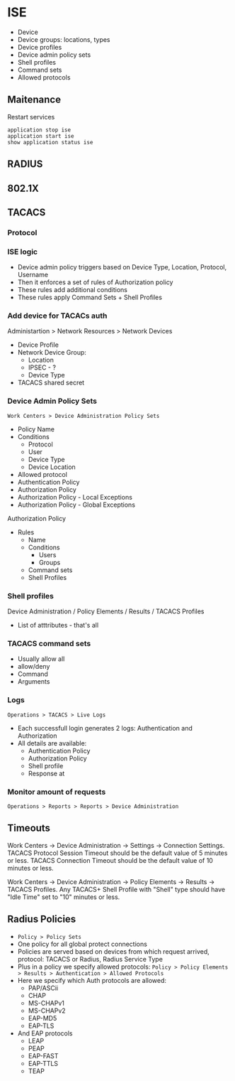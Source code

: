 # ISE

- Device
- Device groups: locations, types
- Device profiles
- Device admin policy sets
- Shell profiles
- Command sets
- Allowed protocols

## Maitenance

Restart services

```
application stop ise
application start ise
show application status ise
```

## RADIUS

## 802.1X

## TACACS

### Protocol

### ISE logic

- Device admin policy triggers based on Device Type, Location, Protocol, Username
- Then it enforces a set of rules of Authorization policy
- These rules add additional conditions
- These rules apply Command Sets + Shell Profiles

### Add device for TACACs auth

Administartion > Network Resources > Network Devices

- Device Profile
- Network Device Group:
  - Location
  - IPSEC - ?
  - Device Type
- TACACS shared secret

### Device Admin Policy Sets

`Work Centers > Device Administration Policy Sets`

- Policy Name
- Conditions
  - Protocol
  - User
  - Device Type
  - Device Location
- Allowed protocol
- Authentication Policy
- Authorization Policy
- Authorization Policy - Local Exceptions
- Authorization Policy - Global Exceptions

Authorization Policy

- Rules
  - Name
  - Conditions
    - Users
    - Groups
  - Command sets
  - Shell Profiles
 
### Shell profiles

Device Administration / Policy Elements / Results / TACACS Profiles

- List of atttributes - that's all

### TACACS command sets

- Usually allow all
- allow/deny
- Command
- Arguments

### Logs

`Operations > TACACS > Live Logs`

- Each successfull login generates 2 logs: Authentication and Authorization
- All details are available:
  - Authentication Policy
  - Authorization Policy
  - Shell profile
  - Response at

### Monitor amount of requests

`Operations > Reports > Reports > Device Administration`

## Timeouts

Work Centers -> Device Administration -> Settings -> Connection Settings.
TACACS Protocol Session Timeout should be the default value of 5 minutes or less.
TACACS Connection Timeout should be the default value of 10 minutes or less.

Work Centers -> Device Administration -> Policy Elements -> Results -> TACACS Profiles.
Any TACACS+ Shell Profile with "Shell" type should have "Idle Time" set to "10" minutes or less.

## Radius Policies

- `Policy > Policy Sets`
- One policy for all global protect connections
- Policies are served based on devices from which request arrived, protocol: TACACS or Radius, Radius Service Type
- Plus in a policy we specify allowed protocols: `Policy > Policy Elements > Results > Authentication > Allowed Protocols`
- Here we specify which Auth protocols are allowed:
  - PAP/ASCii
  - CHAP
  - MS-CHAPv1
  - MS-CHAPv2
  - EAP-MD5
  - EAP-TLS
- And EAP protocols
  - LEAP
  - PEAP
  - EAP-FAST
  - EAP-TTLS
  - TEAP
